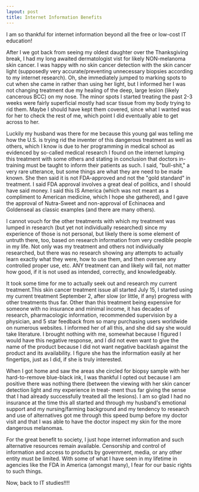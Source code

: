 ```yaml
---
layout: post
title: Internet Information Benefits
---
```


I am so thankful for internet information beyond all the free or low-cost IT education! 

After I we got back from seeing my oldest daughter over the Thanksgiving break, I had my long awaited dermatologist vist for likely
NON-melanoma skin cancer. I was happy with no skin cancer detection with the skin cancer light (supposedly very accurate/preventing
unnecessary biopsies according to my internet research). Oh, she immediately jumped to marking spots to cut when she came in rather 
than using her light, but I informed her I was not changing treatment due my healing of the deep, large lesion (likely cancerous 
BCC) on my nose. The minor spots I started treating the past 2-3 weeks were fairly superficial mostly had scar tissue from my body 
trying to rid them. Maybe I should have kept them covered, since what I wanted was for her to check the rest of me, which point I 
did eventually able to get across to her.

Luckily my husband was there for me because this young gal was telling me how the U.S. is trying rid the inventer of this dangerous 
treatment as well as others, which I know is due to her programming in medical school as evidenced by so-called medical research 
I found on the internet lumping this treatment with some others and stating in conclusion that doctors in-training must be taught to 
inform their patients as such. I said, "bull-shit," a very rare utterance, but some things are what they are need to be made known. 
She then said it is not FDA-approved and not the "gold standard" in treatment. I said FDA approval involves a great deal of politics, 
and I should have said money. I said this IS America (which was not meant as a compliment to American medicine, which I hope she 
gathered), and I gave the approval of Nutra-Sweet and non-approval of Echinacea and Goldenseal as classic examples (and there are 
many others).

I cannot vouch for the other treatments with which my treatment was lumped in research (but yet not individually researched) since 
my experience of those is not personal, but likely there is some element of untruth there, too, based on research information from very credible people in my life. Not only was my treatment and others not individually researched, but there was no research
showing any attempts to actually learn exactly what they were, how to use them, and then oversee any controlled proper use, etc. 
ANY treatment can and likely will fail, not matter how good, if it is not used as intended, correctly, and knowledgeably.

It took some time for me to actually seek out and research my current treatment.This skin cancer treatment issue all started July 15, 
I started using my current treatment September 2, after slow (or little, if any) progress with other treatments thus far. Other than 
this treatment being expensive for someone with no insurance and minimal income, it has decades of research, pharmacologic information, 
recommended supervision by a physician, and 5 star feedback from so many purchasing users worldwide on numerous websites. I informed 
her of all this, and she did say she would take literature. I brought nothing with me, somewhat because I figured I would have this
negative response, and I did not even want to give the name of the product because I did not want negative backlash against the 
product and its availability. I figure she has the information easily at her fingertips, just as I did, if she is truly interested.

When I got home and saw the areas she circled for biopsy sample with her hard-to-remove blue-black ink, I was thankful I opted out 
because I am positive there was nothing there (between the viewing with her skin cancer detection light and my experience in treat-
ment thus far giving the sense that I had already successfully treated all the lesions). I am so glad I had no insurance at the
time this all started and through my husband's emotional support and my nursing/farming background and my tendency to research and
use of alternatives got me through this speed bump before my doctor visit and that I was able to have the doctor inspect my skin 
for the more dangerous melanomas.

For the great benefit to society, I just hope internet information and such alternative resources remain available. Censorship and 
control of information and access to products by government, media, or any other entity must be limited. With some of what I have 
seen in my lifetime in agencies like the FDA in America (amongst many), I fear for our basic rights to such things.

Now, back to IT studies!!!!
